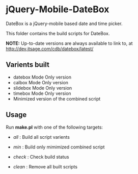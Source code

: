 jQuery-Mobile-DateBox
=====================

DateBox is a jQuery-mobile based date and time picker.

This folder contains the build scripts for DateBox.  

**NOTE:** Up-to-date versions are always available to link to,
at http://dev.jtsage.com/cdb/datebox/latest/

Varients built
--------------
 * datebox Mode Only version
 * calbox Mode Only version
 * slidebox Mode Only version
 * timebox Mode Only version
 * Minimized version of the combined script
 
Usage
-----

Run **make.pl** with one of the following targets:

 * _all_ : Build all script varients
 * _min_ : Build only mimimized combined script
 
 * _check_ : Check build status
 * _clean_ : Remove all built scripts
